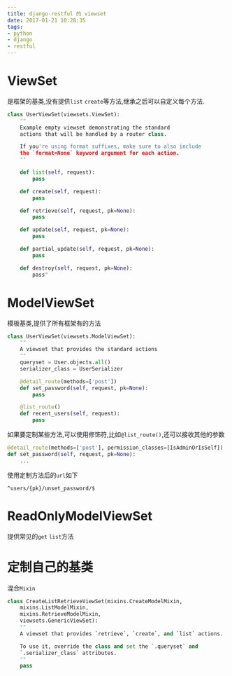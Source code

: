 ```yaml
---
title: django-restful 的 viewset
date: 2017-01-21 10:28:35
tags:
- python
- django
- restful
---
```


# ViewSet
是框架的基类,没有提供`list` `create`等方法,继承之后可以自定义每个方法.

```python
class UserViewSet(viewsets.ViewSet):
    ""
    Example empty viewset demonstrating the standard
    actions that will be handled by a router class.

    If you're using format suffixes, make sure to also include
    the `format=None` keyword argument for each action.
    ""

    def list(self, request):
        pass

    def create(self, request):
        pass

    def retrieve(self, request, pk=None):
        pass

    def update(self, request, pk=None):
        pass

    def partial_update(self, request, pk=None):
        pass

    def destroy(self, request, pk=None):
        pass"
```

# ModelViewSet
模板基类,提供了所有框架有的方法

```python
class UserViewSet(viewsets.ModelViewSet):
    ""
    A viewset that provides the standard actions
    ""
    queryset = User.objects.all()
    serializer_class = UserSerializer

    @detail_route(methods=['post'])
    def set_password(self, request, pk=None):
        pass

    @list_route()
    def recent_users(self, request):
        pass
```
如果要定制某些方法,可以使用修饰符,比如`@list_route()`,还可以接收其他的参数

```python
@detail_route(methods=['post'], permission_classes=[IsAdminOrIsSelf])
def set_password(self, request, pk=None):
    ...
```
使用定制方法后的`url`如下
```
^users/{pk}/unset_password/$
```
# ReadOnlyModelViewSet
提供常见的`get` `list`方法
# 定制自己的基类
混合`Mixin`
```python
class CreateListRetrieveViewSet(mixins.CreateModelMixin,
    mixins.ListModelMixin,
    mixins.RetrieveModelMixin,
    viewsets.GenericViewSet):
    ""
    A viewset that provides `retrieve`, `create`, and `list` actions.

    To use it, override the class and set the `.queryset` and
    `.serializer_class` attributes.
    ""
    pass
```
